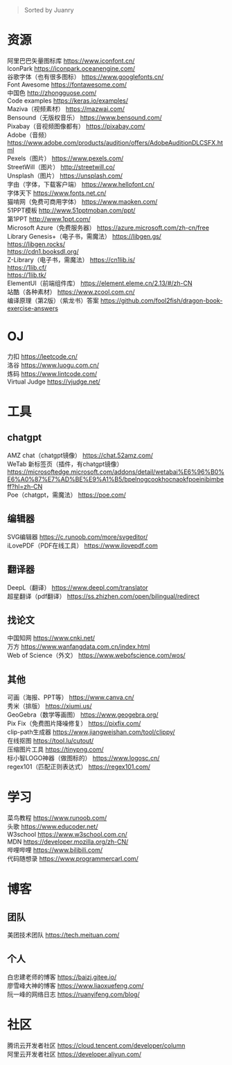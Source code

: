 > Sorted by Juanry
# 资源
阿里巴巴矢量图标库 https://www.iconfont.cn/    
IconPark https://iconpark.oceanengine.com/   
谷歌字体（也有很多图标） https://www.googlefonts.cn/   
Font Awesome https://fontawesome.com/   
中国色 http://zhongguose.com/     
Code examples https://keras.io/examples/                
Maziva（视频素材） https://mazwai.com/            
Bensound（无版权音乐） https://www.bensound.com/           
Pixabay（音视频图像都有） https://pixabay.com/                 
Adobe（音频） https://www.adobe.com/products/audition/offers/AdobeAuditionDLCSFX.html                  
Pexels（图片） https://www.pexels.com/           
StreetWill（图片） http://streetwill.co/            
Unsplash（图片） https://unsplash.com/          
字由（字体，下载客户端） https://www.hellofont.cn/           
字体天下 https://www.fonts.net.cn/         
猫啃网（免费可商用字体） https://www.maoken.com/           
51PPT模板 http://www.51pptmoban.com/ppt/           
第1PPT http://www.1ppt.com/           
Microsoft Azure（免费服务器） https://azure.microsoft.com/zh-cn/free            
Library Genesis+（电子书，需魔法） https://libgen.gs/              
                                                    https://libgen.rocks/         
                                                    https://cdn1.booksdl.org/            
Z-Library（电子书，需魔法） https://cn1lib.is/           
                                         https://1lib.cf/         
                                         https://1lib.tk/          
ElementUI（前端组件库） https://element.eleme.cn/2.13/#/zh-CN                  
站酷（各种素材） https://www.zcool.com.cn/            
编译原理（第2版）（紫龙书）答案 https://github.com/fool2fish/dragon-book-exercise-answers                 
   
   
# OJ
力扣 https://leetcode.cn/      
洛谷 https://www.luogu.com.cn/        
炼码 https://www.lintcode.com/          
Virtual Judge https://vjudge.net/             


# 工具
## chatgpt
AMZ chat（chatgpt镜像） https://chat.52amz.com/    
WeTab 新标签页（插件，有chatgpt镜像） https://microsoftedge.microsoft.com/addons/detail/wetabai%E6%96%B0%E6%A0%87%E7%AD%BE%E9%A1%B5/bpelnogcookhocnaokfpoeinibimbeff?hl=zh-CN     
Poe（chatgpt，需魔法） https://poe.com/   
## 编辑器
SVG编辑器 https://c.runoob.com/more/svgeditor/            
iLovePDF（PDF在线工具） https://www.ilovepdf.com                         
## 翻译器
DeepL（翻译） https://www.deepl.com/translator                 
超星翻译（pdf翻译） https://ss.zhizhen.com/open/bilingual/redirect                      
## 找论文
中国知网 https://www.cnki.net/            
万方 https://www.wanfangdata.com.cn/index.html             
Web of Science（外文） https://www.webofscience.com/wos/                      
## 其他
可画（海报、PPT等） https://www.canva.cn/                 
秀米（排版） https://xiumi.us/         
GeoGebra（数学等画图） https://www.geogebra.org/                 
Pix Fix（免费图片降噪修复） https://pixfix.com/          
clip-path生成器 https://www.jiangweishan.com/tool/clippy/                      
在线抠图 https://tool.lu/cutout/                 
压缩图片工具 https://tinypng.com/              
标小智LOGO神器（做图标的） https://www.logosc.cn/           
regex101（匹配正则表达式） https://regex101.com/      
   
    
# 学习                   
菜鸟教程 https://www.runoob.com/             
头歌 https://www.educoder.net/             
W3school https://www.w3school.com.cn/         
MDN https://developer.mozilla.org/zh-CN/            
哔哩哔哩 https://www.bilibili.com/                      
代码随想录 https://www.programmercarl.com/        
     
    
# 博客
## 团队
美团技术团队 https://tech.meituan.com/   
## 个人
白忠建老师的博客 https://baizj.gitee.io/          
廖雪峰大神的博客 https://www.liaoxuefeng.com/          
阮一峰的网络日志 https://ruanyifeng.com/blog/                  
     
                        
# 社区
腾讯云开发者社区 https://cloud.tencent.com/developer/column   
阿里云开发者社区 https://developer.aliyun.com/        
